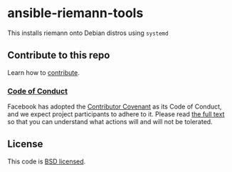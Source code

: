 # ansible-riemann-tools

This installs riemann onto Debian distros using `systemd`

## Contribute to this repo

Learn how to [contribute](./CONTRIBUTING.md).

### [Code of Conduct](https://code.facebook.com/codeofconduct)

Facebook has adopted the [Contributor Covenant](https://www.contributor-covenant.org/) as its Code of Conduct, and we expect project participants to adhere to it. Please read [the full text](./CODE_OF_CONDUCT.md) so that you can understand what actions will and will not be tolerated.

## License

This code is [BSD licensed](./LICENSE).
